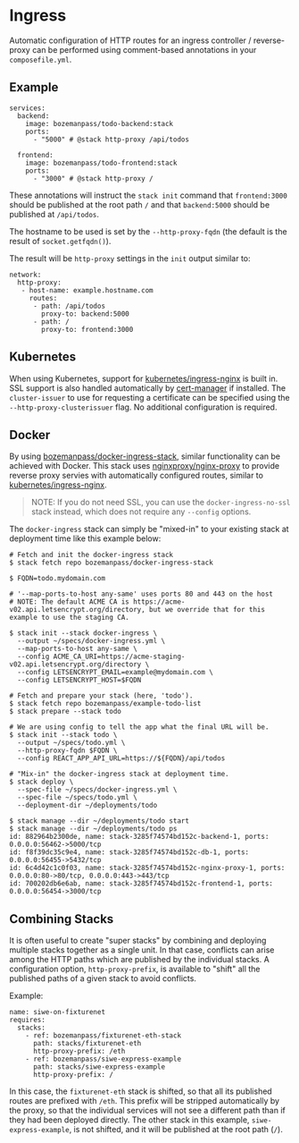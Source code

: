 # Ingress

Automatic configuration of HTTP routes for an ingress controller / reverse-proxy can be performed using comment-based
annotations in your `composefile.yml`.

## Example

```
services:
  backend:
    image: bozemanpass/todo-backend:stack
    ports:
      - "5000" # @stack http-proxy /api/todos

  frontend:
    image: bozemanpass/todo-frontend:stack
    ports:
      - "3000" # @stack http-proxy /
```

These annotations will instruct the `stack init` command that `frontend:3000` should be published at the root path `/`
and that `backend:5000` should be published at `/api/todos`.

The hostname to be used is set by the `--http-proxy-fqdn` (the default is the result of `socket.getfqdn()`).

The result will be `http-proxy` settings in the `init` output similar to:

```
network:
  http-proxy:
   - host-name: example.hostname.com
     routes:
      - path: /api/todos
        proxy-to: backend:5000
      - path: /
        proxy-to: frontend:3000
```

## Kubernetes

When using Kubernetes, support for [kubernetes/ingress-nginx](https://github.com/kubernetes/ingress-nginx) is built in.
SSL support is also handled automatically by [cert-manager](https://github.com/cert-manager/cert-manager) if installed.
The `cluster-issuer` to use for requesting a certificate can be specified using the `--http-proxy-clusterissuer` flag.
No additional configuration is required.

## Docker

By using [bozemanpass/docker-ingress-stack](https://github.com/bozemanpass/docker-ingress-stack), similar functionality
can be achieved with Docker.  This stack uses [nginxproxy/nginx-proxy](https://github.com/nginx-proxy/nginx-proxy) to
provide reverse proxy servies with automatically configured routes, similar to [kubernetes/ingress-nginx](https://github.com/kubernetes/ingress-nginx).

> NOTE: If you do not need SSL, you can use the `docker-ingress-no-ssl` stack instead, which does not require any `--config` options.

The `docker-ingress` stack can simply be "mixed-in" to your existing stack at deployment time like this example below:

```
# Fetch and init the docker-ingress stack
$ stack fetch repo bozemanpass/docker-ingress-stack

$ FQDN=todo.mydomain.com

# '--map-ports-to-host any-same' uses ports 80 and 443 on the host
# NOTE: The default ACME CA is https://acme-v02.api.letsencrypt.org/directory, but we override that for this example to use the staging CA.

$ stack init --stack docker-ingress \
  --output ~/specs/docker-ingress.yml \
  --map-ports-to-host any-same \
  --config ACME_CA_URI=https://acme-staging-v02.api.letsencrypt.org/directory \
  --config LETSENCRYPT_EMAIL=example@mydomain.com \
  --config LETSENCRYPT_HOST=$FQDN

# Fetch and prepare your stack (here, 'todo').
$ stack fetch repo bozemanpass/example-todo-list
$ stack prepare --stack todo

# We are using config to tell the app what the final URL will be.
$ stack init --stack todo \
  --output ~/specs/todo.yml \
  --http-proxy-fqdn $FQDN \
  --config REACT_APP_API_URL=https://${FQDN}/api/todos

# "Mix-in" the docker-ingress stack at deployment time.
$ stack deploy \
  --spec-file ~/specs/docker-ingress.yml \
  --spec-file ~/specs/todo.yml \
  --deployment-dir ~/deployments/todo
  
$ stack manage --dir ~/deployments/todo start
$ stack manage --dir ~/deployments/todo ps
id: 882964b2300de, name: stack-3285f74574bd152c-backend-1, ports: 0.0.0.0:56462->5000/tcp
id: f8f39dc35c9e4, name: stack-3285f74574bd152c-db-1, ports: 0.0.0.0:56455->5432/tcp
id: 6c4d42c1c0f03, name: stack-3285f74574bd152c-nginx-proxy-1, ports: 0.0.0.0:80->80/tcp, 0.0.0.0:443->443/tcp
id: 700202db6e6ab, name: stack-3285f74574bd152c-frontend-1, ports: 0.0.0.0:56454->3000/tcp
```

## Combining Stacks

It is often useful to create "super stacks" by combining and deploying multiple stacks together as a single unit.
In that case, conflicts can arise among the HTTP paths which are published by the individual stacks.  A configuration
option, `http-proxy-prefix`, is available to "shift" all the published paths of a given stack to avoid conflicts.

Example:
```
name: siwe-on-fixturenet
requires:
  stacks:
    - ref: bozemanpass/fixturenet-eth-stack
      path: stacks/fixturenet-eth
      http-proxy-prefix: /eth
    - ref: bozemanpass/siwe-express-example
      path: stacks/siwe-express-example
      http-proxy-prefix: /
```

In this case, the `fixturenet-eth` stack is shifted, so that all its published routes are prefixed with `/eth`.  This
prefix will be stripped automatically by the proxy, so that the individual services will not see a different path than
if they had been deployed directly.  The other stack in this example, `siwe-express-example`, is not shifted, and it
will be published at the root path (`/`).
